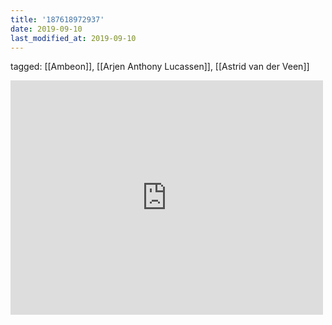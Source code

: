 ```yaml
---
title: '187618972937'
date: 2019-09-10
last_modified_at: 2019-09-10
---
```

tagged: [[Ambeon]], [[Arjen Anthony Lucassen]], [[Astrid van der Veen]]
<iframe allow="accelerometer; autoplay; clipboard-write; encrypted-media; gyroscope; picture-in-picture" allowfullscreen="" frameborder="0" height="375" id="youtube_iframe" src="https://www.youtube.com/embed/x7cGBldHjvI?feature=oembed&amp;enablejsapi=1&amp;origin=https://safe.txmblr.com&amp;wmode=opaque" width="500"></iframe>